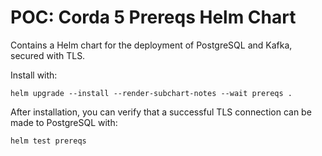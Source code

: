 # POC: Corda 5 Prereqs Helm Chart

Contains a Helm chart for the deployment of PostgreSQL and Kafka, secured with TLS.

Install with:
```
helm upgrade --install --render-subchart-notes --wait prereqs .
```

After installation, you can verify that a successful TLS connection can be made to PostgreSQL with:
```
helm test prereqs
```